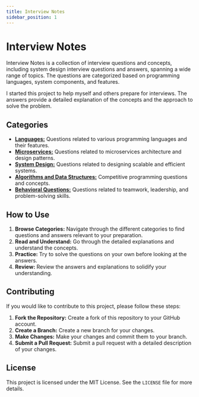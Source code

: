 ```yaml
---
title: Interview Notes
sidebar_position: 1
---
```


# Interview Notes

Interview Notes is a collection of interview questions and concepts, including system design interview questions and answers, spanning a wide range of topics. The questions are categorized based on programming languages, system components, and features.

I started this project to help myself and others prepare for interviews. The answers provide a detailed explanation of the concepts and the approach to solve the problem.

## Categories

- **[Languages:](/docs/languages/java/)** Questions related to various programming languages and their features.
- **[Microservices:](/docs/microservices/intro)** Questions related to microservices architecture and design patterns.
- **[System Design:](/docs/designs)** Questions related to designing scalable and efficient systems.
- **[Algorithms and Data Structures:](/docs/programming/lld/)** Competitive programming questions and concepts.
- **[Behavioral Questions:](/docs/behavioural)** Questions related to teamwork, leadership, and problem-solving skills.

## How to Use

1. **Browse Categories:** Navigate through the different categories to find questions and answers relevant to your preparation.
2. **Read and Understand:** Go through the detailed explanations and understand the concepts.
3. **Practice:** Try to solve the questions on your own before looking at the answers.
4. **Review:** Review the answers and explanations to solidify your understanding.

## Contributing

If you would like to contribute to this project, please follow these steps:

1. **Fork the Repository:** Create a fork of this repository to your GitHub account.
2. **Create a Branch:** Create a new branch for your changes.
3. **Make Changes:** Make your changes and commit them to your branch.
4. **Submit a Pull Request:** Submit a pull request with a detailed description of your changes.

## License

This project is licensed under the MIT License. See the `LICENSE` file for more details.
